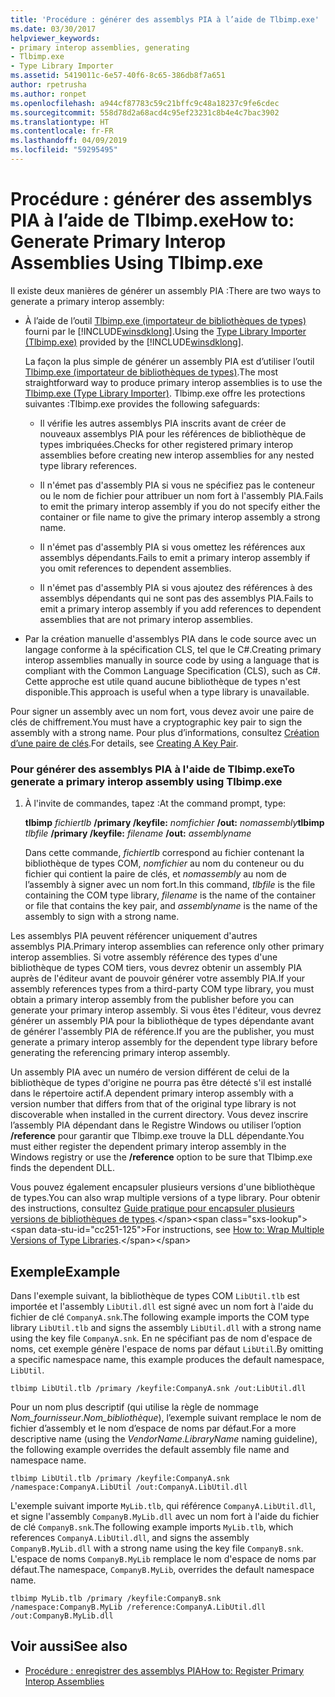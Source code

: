 ```yaml
---
title: 'Procédure : générer des assemblys PIA à l’aide de Tlbimp.exe'
ms.date: 03/30/2017
helpviewer_keywords:
- primary interop assemblies, generating
- Tlbimp.exe
- Type Library Importer
ms.assetid: 5419011c-6e57-40f6-8c65-386db8f7a651
author: rpetrusha
ms.author: ronpet
ms.openlocfilehash: a944cf87783c59c21bffc9c48a18237c9fe6cdec
ms.sourcegitcommit: 558d78d2a68acd4c95ef23231c8b4e4c7bac3902
ms.translationtype: HT
ms.contentlocale: fr-FR
ms.lasthandoff: 04/09/2019
ms.locfileid: "59295495"
---
```

# <a name="how-to-generate-primary-interop-assemblies-using-tlbimpexe"></a><span data-ttu-id="cc251-102">Procédure : générer des assemblys PIA à l’aide de Tlbimp.exe</span><span class="sxs-lookup"><span data-stu-id="cc251-102">How to: Generate Primary Interop Assemblies Using Tlbimp.exe</span></span>
<span data-ttu-id="cc251-103">Il existe deux manières de générer un assembly PIA :</span><span class="sxs-lookup"><span data-stu-id="cc251-103">There are two ways to generate a primary interop assembly:</span></span>  
  
-   <span data-ttu-id="cc251-104">À l’aide de l’outil [Tlbimp.exe (importateur de bibliothèques de types)](../../../docs/framework/tools/tlbimp-exe-type-library-importer.md) fourni par le [!INCLUDE[winsdklong](../../../includes/winsdklong-md.md)].</span><span class="sxs-lookup"><span data-stu-id="cc251-104">Using the [Type Library Importer (Tlbimp.exe)](../../../docs/framework/tools/tlbimp-exe-type-library-importer.md) provided by the [!INCLUDE[winsdklong](../../../includes/winsdklong-md.md)].</span></span>  
  
     <span data-ttu-id="cc251-105">La façon la plus simple de générer un assembly PIA est d’utiliser l’outil [Tlbimp.exe (importateur de bibliothèques de types)](../../../docs/framework/tools/tlbimp-exe-type-library-importer.md).</span><span class="sxs-lookup"><span data-stu-id="cc251-105">The most straightforward way to produce primary interop assemblies is to use the [Tlbimp.exe (Type Library Importer)](../../../docs/framework/tools/tlbimp-exe-type-library-importer.md).</span></span> <span data-ttu-id="cc251-106">Tlbimp.exe offre les protections suivantes :</span><span class="sxs-lookup"><span data-stu-id="cc251-106">Tlbimp.exe provides the following safeguards:</span></span>  
  
    -   <span data-ttu-id="cc251-107">Il vérifie les autres assemblys PIA inscrits avant de créer de nouveaux assemblys PIA pour les références de bibliothèque de types imbriquées.</span><span class="sxs-lookup"><span data-stu-id="cc251-107">Checks for other registered primary interop assemblies before creating new interop assemblies for any nested type library references.</span></span>  
  
    -   <span data-ttu-id="cc251-108">Il n'émet pas d'assembly PIA si vous ne spécifiez pas le conteneur ou le nom de fichier pour attribuer un nom fort à l'assembly PIA.</span><span class="sxs-lookup"><span data-stu-id="cc251-108">Fails to emit the primary interop assembly if you do not specify either the container or file name to give the primary interop assembly a strong name.</span></span>  
  
    -   <span data-ttu-id="cc251-109">Il n'émet pas d'assembly PIA si vous omettez les références aux assemblys dépendants.</span><span class="sxs-lookup"><span data-stu-id="cc251-109">Fails to emit a primary interop assembly if you omit references to dependent assemblies.</span></span>  
  
    -   <span data-ttu-id="cc251-110">Il n'émet pas d'assembly PIA si vous ajoutez des références à des assemblys dépendants qui ne sont pas des assemblys PIA.</span><span class="sxs-lookup"><span data-stu-id="cc251-110">Fails to emit a primary interop assembly if you add references to dependent assemblies that are not primary interop assemblies.</span></span>  
  
-   <span data-ttu-id="cc251-111">Par la création manuelle d'assemblys PIA dans le code source avec un langage conforme à la spécification CLS, tel que le C#.</span><span class="sxs-lookup"><span data-stu-id="cc251-111">Creating primary interop assemblies manually in source code by using a language that is compliant with the Common Language Specification (CLS), such as C#.</span></span> <span data-ttu-id="cc251-112">Cette approche est utile quand aucune bibliothèque de types n'est disponible.</span><span class="sxs-lookup"><span data-stu-id="cc251-112">This approach is useful when a type library is unavailable.</span></span>  
  
 <span data-ttu-id="cc251-113">Pour signer un assembly avec un nom fort, vous devez avoir une paire de clés de chiffrement.</span><span class="sxs-lookup"><span data-stu-id="cc251-113">You must have a cryptographic key pair to sign the assembly with a strong name.</span></span> <span data-ttu-id="cc251-114">Pour plus d’informations, consultez [Création d’une paire de clés](../../../docs/framework/app-domains/how-to-create-a-public-private-key-pair.md).</span><span class="sxs-lookup"><span data-stu-id="cc251-114">For details, see [Creating A Key Pair](../../../docs/framework/app-domains/how-to-create-a-public-private-key-pair.md).</span></span>  
  
### <a name="to-generate-a-primary-interop-assembly-using-tlbimpexe"></a><span data-ttu-id="cc251-115">Pour générer des assemblys PIA à l'aide de Tlbimp.exe</span><span class="sxs-lookup"><span data-stu-id="cc251-115">To generate a primary interop assembly using Tlbimp.exe</span></span>  
  
1. <span data-ttu-id="cc251-116">À l'invite de commandes, tapez :</span><span class="sxs-lookup"><span data-stu-id="cc251-116">At the command prompt, type:</span></span>  
  
     <span data-ttu-id="cc251-117">**tlbimp** *fichiertlb*  **/primary /keyfile:** *nomfichier* **/out:** *nomassembly*</span><span class="sxs-lookup"><span data-stu-id="cc251-117">**tlbimp** *tlbfile*  **/primary /keyfile:** *filename* **/out:** *assemblyname*</span></span>  
  
     <span data-ttu-id="cc251-118">Dans cette commande, *fichiertlb* correspond au fichier contenant la bibliothèque de types COM, *nomfichier* au nom du conteneur ou du fichier qui contient la paire de clés, et *nomassembly* au nom de l’assembly à signer avec un nom fort.</span><span class="sxs-lookup"><span data-stu-id="cc251-118">In this command, *tlbfile* is the file containing the COM type library, *filename* is the name of the container or file that contains the key pair, and *assemblyname* is the name of the assembly to sign with a strong name.</span></span>  
  
 <span data-ttu-id="cc251-119">Les assemblys PIA peuvent référencer uniquement d'autres assemblys PIA.</span><span class="sxs-lookup"><span data-stu-id="cc251-119">Primary interop assemblies can reference only other primary interop assemblies.</span></span> <span data-ttu-id="cc251-120">Si votre assembly référence des types d'une bibliothèque de types COM tiers, vous devrez obtenir un assembly PIA auprès de l'éditeur avant de pouvoir générer votre assembly PIA.</span><span class="sxs-lookup"><span data-stu-id="cc251-120">If your assembly references types from a third-party COM type library, you must obtain a primary interop assembly from the publisher before you can generate your primary interop assembly.</span></span> <span data-ttu-id="cc251-121">Si vous êtes l'éditeur, vous devrez générer un assembly PIA pour la bibliothèque de types dépendante avant de générer l'assembly PIA de référence.</span><span class="sxs-lookup"><span data-stu-id="cc251-121">If you are the publisher, you must generate a primary interop assembly for the dependent type library before generating the referencing primary interop assembly.</span></span>  
  
 <span data-ttu-id="cc251-122">Un assembly PIA avec un numéro de version différent de celui de la bibliothèque de types d'origine ne pourra pas être détecté s'il est installé dans le répertoire actif.</span><span class="sxs-lookup"><span data-stu-id="cc251-122">A dependent primary interop assembly with a version number that differs from that of the original type library is not discoverable when installed in the current directory.</span></span> <span data-ttu-id="cc251-123">Vous devez inscrire l’assembly PIA dépendant dans le Registre Windows ou utiliser l’option **/reference** pour garantir que Tlbimp.exe trouve la DLL dépendante.</span><span class="sxs-lookup"><span data-stu-id="cc251-123">You must either register the dependent primary interop assembly in the Windows registry or use the **/reference** option to be sure that Tlbimp.exe finds the dependent DLL.</span></span>  
  
 <span data-ttu-id="cc251-124">Vous pouvez également encapsuler plusieurs versions d'une bibliothèque de types.</span><span class="sxs-lookup"><span data-stu-id="cc251-124">You can also wrap multiple versions of a type library.</span></span> <span data-ttu-id="cc251-125">Pour obtenir des instructions, consultez [Guide pratique pour encapsuler plusieurs versions de bibliothèques de types](https://docs.microsoft.com/previous-versions/dotnet/netframework-4.0/1565h6hc(v=vs.100)).</span><span class="sxs-lookup"><span data-stu-id="cc251-125">For instructions, see [How to: Wrap Multiple Versions of Type Libraries](https://docs.microsoft.com/previous-versions/dotnet/netframework-4.0/1565h6hc(v=vs.100)).</span></span>  
  
## <a name="example"></a><span data-ttu-id="cc251-126">Exemple</span><span class="sxs-lookup"><span data-stu-id="cc251-126">Example</span></span>  
 <span data-ttu-id="cc251-127">Dans l'exemple suivant, la bibliothèque de types COM `LibUtil.tlb` est importée et l'assembly `LibUtil.dll` est signé avec un nom fort à l'aide du fichier de clé `CompanyA.snk`.</span><span class="sxs-lookup"><span data-stu-id="cc251-127">The following example imports the COM type library `LibUtil.tlb` and signs the assembly `LibUtil.dll` with a strong name using the key file `CompanyA.snk`.</span></span> <span data-ttu-id="cc251-128">En ne spécifiant pas de nom d'espace de noms, cet exemple génère l'espace de noms par défaut `LibUtil`.</span><span class="sxs-lookup"><span data-stu-id="cc251-128">By omitting a specific namespace name, this example produces the default namespace, `LibUtil`.</span></span>  
  
```  
tlbimp LibUtil.tlb /primary /keyfile:CompanyA.snk /out:LibUtil.dll  
```  
  
 <span data-ttu-id="cc251-129">Pour un nom plus descriptif (qui utilise la règle de nommage *Nom_fournisseur*.*Nom_bibliothèque*), l’exemple suivant remplace le nom de fichier d’assembly et le nom d’espace de noms par défaut.</span><span class="sxs-lookup"><span data-stu-id="cc251-129">For a more descriptive name (using the *VendorName*.*LibraryName* naming guideline), the following example overrides the default assembly file name and namespace name.</span></span>  
  
```  
tlbimp LibUtil.tlb /primary /keyfile:CompanyA.snk /namespace:CompanyA.LibUtil /out:CompanyA.LibUtil.dll  
```  
  
 <span data-ttu-id="cc251-130">L'exemple suivant importe `MyLib.tlb`, qui référence `CompanyA.LibUtil.dll`, et signe l'assembly `CompanyB.MyLib.dll` avec un nom fort à l'aide du fichier de clé `CompanyB.snk`.</span><span class="sxs-lookup"><span data-stu-id="cc251-130">The following example imports `MyLib.tlb`, which references `CompanyA.LibUtil.dll`, and signs the assembly `CompanyB.MyLib.dll` with a strong name using the key file `CompanyB.snk`.</span></span> <span data-ttu-id="cc251-131">L'espace de noms `CompanyB.MyLib` remplace le nom d'espace de noms par défaut.</span><span class="sxs-lookup"><span data-stu-id="cc251-131">The namespace, `CompanyB.MyLib`, overrides the default namespace name.</span></span>  
  
```  
tlbimp MyLib.tlb /primary /keyfile:CompanyB.snk /namespace:CompanyB.MyLib /reference:CompanyA.LibUtil.dll /out:CompanyB.MyLib.dll  
```  
  
## <a name="see-also"></a><span data-ttu-id="cc251-132">Voir aussi</span><span class="sxs-lookup"><span data-stu-id="cc251-132">See also</span></span>

- [<span data-ttu-id="cc251-133">Procédure : enregistrer des assemblys PIA</span><span class="sxs-lookup"><span data-stu-id="cc251-133">How to: Register Primary Interop Assemblies</span></span>](../../../docs/framework/interop/how-to-register-primary-interop-assemblies.md)
